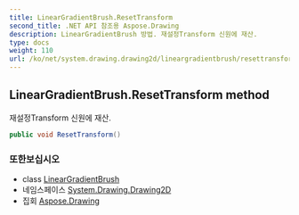 ```yaml
---
title: LinearGradientBrush.ResetTransform
second_title: .NET API 참조용 Aspose.Drawing
description: LinearGradientBrush 방법. 재설정Transform 신원에 재산.
type: docs
weight: 110
url: /ko/net/system.drawing.drawing2d/lineargradientbrush/resettransform/
---
```

## LinearGradientBrush.ResetTransform method

재설정Transform 신원에 재산.

```csharp
public void ResetTransform()
```

### 또한보십시오

* class [LinearGradientBrush](../)
* 네임스페이스 [System.Drawing.Drawing2D](../../lineargradientbrush/)
* 집회 [Aspose.Drawing](../../../)


